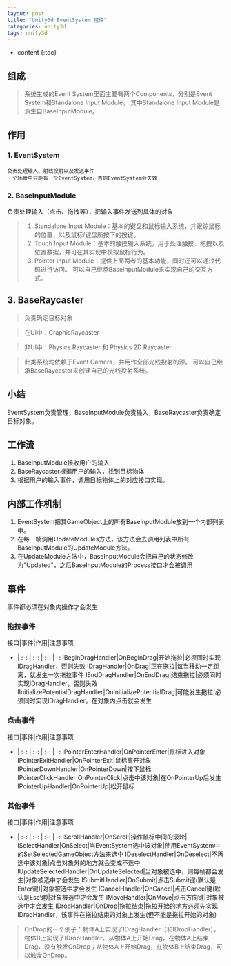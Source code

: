 ```yaml
---
layout: post
title: "Unity3d EventSystem 控件"
categories: unity3d
tags: unity3d
---
```


* content
{:toc}


## 组成
>系统生成的Event System里面主要有两个Components，分别是Event System和Standalone Input Module。
>其中Standalone Input Module是派生自BaseInputModule。

## 作用
### 1. EventSystem
    负责处理输入、射线投射以及发送事件
    一个场景中只能有一个EventSystem，否则EventSystem会失效

### 2. BaseInputModule
负责处理输入（点击、拖拽等），把输入事件发送到具体的对象
>1. Standalone Input Module：基本的键盘和鼠标输入系统，并跟踪鼠标的位置，以及鼠标/键盘所按下的按键。
>2. Touch Input Module：基本的触摸输入系统，用于处理触摸、拖拽以及位置数据，并可在其实现中模拟鼠标行为。
>3. Pointer Input Module：提供上面两者的基本功能，同时还可以通过代码进行访问。
可以自己继承BaseInputModule来实现自己的交互方式。

## 3. BaseRaycaster
>负责确定目标对象

>在UI中：GraphicRaycaster

>非UI中：Physics Raycaster 和 Physics 2D Raycaster

>此类系统均依赖于Event Camera，并用作全部光线投射的源。
可以自己继承BaseRaycaster来创建自己的光线投射系统。

## 小结
EventSystem负责管理，BaseInputModule负责输入，BaseRaycaster负责确定目标对象。


## 工作流

1. BaseInputModule接收用户的输入
2. BaseRaycaster根据用户的输入，找到目标物体
3. 根据用户的输入事件，调用目标物体上的对应接口实现。

## 内部工作机制

1. EventSystem把其GameObject上的所有BaseInputModule放到一个内部列表中。
2. 在每一帧调用UpdateModules方法，该方法会去调用列表中所有BaseInputModule的UpdateModule方法。
3. 在UpdateModule方法中，BaseInputModule会把自己的状态修改为"Updated"，之后BaseInputModule的Process接口才会被调用

## 事件
事件都必须在对象内操作才会发生

### 拖拉事件

接口|事件|作用|注意事项
- | :-: | :-: | :-: | -:
IBeginDragHandler|OnBeginDrag|开始拖拉|必须同时实现IDragHandler，否则失效
IDragHandler|OnDrag|正在拖拉|每当移动一定距离，就发生一次拖拉事件
IEndDragHandler|OnEndDrag|结束拖拉|必须同时实现IDragHandler，否则失效
IInitializePotentialDragHandler|OnInitializePotentialDrag|可能发生拖拉|必须同时实现IDragHandler。在对象内点击就会发生

### 点击事件

接口|事件|作用|注意事项
- | :-: | :-: | :-: | -:
IPointerEnterHandler|OnPointerEnter|鼠标进入对象
IPointerExitHandler|OnPointerExit|鼠标离开对象
IPointerDownHandler|OnPointerDown|按下鼠标
IPointerClickHandler|OnPointerClick|点击中该对象|在OnPointerUp后发生
IPointerUpHandler|OnPointerUp|松开鼠标

### 其他事件

接口|事件|作用|注意事项
- | :-: | :-: | :-: | -:
IScrollHandler|OnScroll|操作鼠标中间的滚轮|
ISelectHandler|OnSelect|当EventSystem选中该对象|使用EventSystem中的SetSelectedGameObject方法来选中
IDeselectHandler|OnDeselect|不再选中该对象|点击对象外的地方就会变成不选中
IUpdateSelectedHandler|OnUpdateSelected|当对象被选中，则每帧都会发生|对象被选中才会发生
ISubmitHandler|OnSubmit|点击Submit键(默认是Enter键)|对象被选中才会发生
ICancelHandler|OnCancel|点击Cancel键(默认是Esc键)|对象被选中才会发生
IMoveHandler|OnMove|点击方向键|对象被选中才会发生
IDropHandler|OnDrop|拖拉结束|拖拉开始的地方必须先实现IDragHandler，该事件在拖拉结束的对象上发生(但不能是拖拉开始的对象)
>OnDrop的一个例子：物体A上实现了IDragHandler（和IDropHandler），物体B上实现了IDropHandler。从物体A上开始Drag，在物体A上结束Drag，没有触发OnDrop；从物体A上开始Drag，在物体B上结束Drag，可以触发OnDrop。

